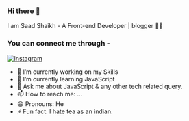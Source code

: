 ### Hi there 👋
I am Saad Shaikh - A Front-end Developer | blogger 👨‍💻

### You can connect me through -
[![Instagram](https://1.bp.blogspot.com/-CB0SGpCi_-Y/X-xV9QBKfWI/AAAAAAAAAHs/QtC08Whm51wQJoCDTj1rZHOUI_5HyWNnwCLcBGAsYHQ/s1200/instagram.jpg)](https://www.instagram.com/_.mr.believer.__/)


- 🔭 I’m currently working on my Skills
- 🌱 I’m currently learning JavaScript
- 💬 Ask me about JavaScript & any other tech related query.
- 📫 How to reach me: ...
- 😄 Pronouns: He
- ⚡ Fun fact: I hate tea as an indian.

